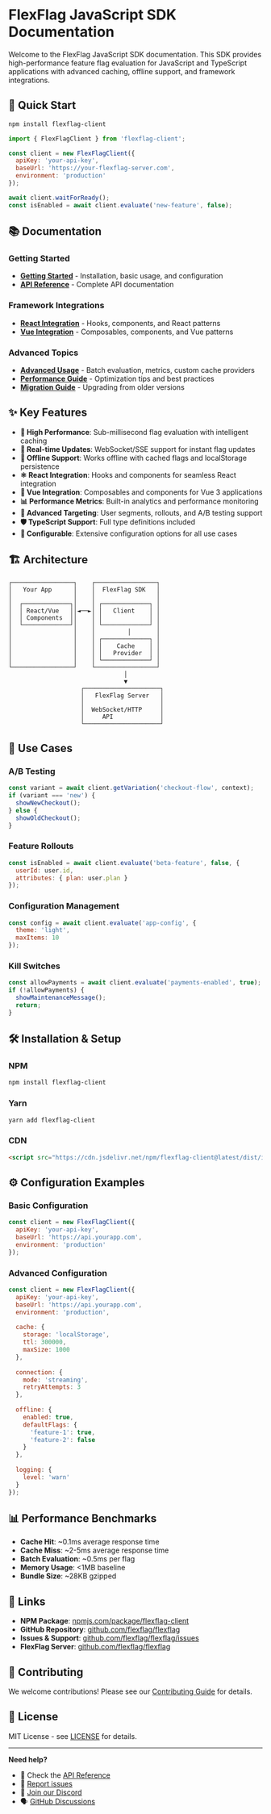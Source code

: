 # FlexFlag JavaScript SDK Documentation

Welcome to the FlexFlag JavaScript SDK documentation. This SDK provides high-performance feature flag evaluation for JavaScript and TypeScript applications with advanced caching, offline support, and framework integrations.

## 🚀 Quick Start

```bash
npm install flexflag-client
```

```javascript
import { FlexFlagClient } from 'flexflag-client';

const client = new FlexFlagClient({
  apiKey: 'your-api-key',
  baseUrl: 'https://your-flexflag-server.com',
  environment: 'production'
});

await client.waitForReady();
const isEnabled = await client.evaluate('new-feature', false);
```

## 📚 Documentation

### Getting Started
- [**Getting Started**](./getting-started.md) - Installation, basic usage, and configuration
- [**API Reference**](./api-reference.md) - Complete API documentation

### Framework Integrations
- [**React Integration**](./react-integration.md) - Hooks, components, and React patterns
- [**Vue Integration**](./vue-integration.md) - Composables, components, and Vue patterns

### Advanced Topics
- [**Advanced Usage**](./advanced-usage.md) - Batch evaluation, metrics, custom cache providers
- [**Performance Guide**](./performance.md) - Optimization tips and best practices
- [**Migration Guide**](./migration.md) - Upgrading from older versions

## ✨ Key Features

- **🚀 High Performance**: Sub-millisecond flag evaluation with intelligent caching
- **🔄 Real-time Updates**: WebSocket/SSE support for instant flag updates
- **📱 Offline Support**: Works offline with cached flags and localStorage persistence
- **⚛️ React Integration**: Hooks and components for seamless React integration
- **🔧 Vue Integration**: Composables and components for Vue 3 applications
- **📊 Performance Metrics**: Built-in analytics and performance monitoring
- **🎯 Advanced Targeting**: User segments, rollouts, and A/B testing support
- **🛡️ TypeScript Support**: Full type definitions included
- **🔧 Configurable**: Extensive configuration options for all use cases

## 🏗️ Architecture

```
┌─────────────────┐    ┌─────────────────┐
│   Your App      │    │  FlexFlag SDK   │
│                 │    │                 │
│  ┌─────────────┐│    │ ┌─────────────┐ │
│  │ React/Vue   ││◄──►│ │   Client    │ │
│  │ Components  ││    │ │             │ │
│  └─────────────┘│    │ └─────────────┘ │
│                 │    │         │       │
│                 │    │ ┌─────────────┐ │
│                 │    │ │    Cache    │ │
│                 │    │ │   Provider  │ │
│                 │    │ └─────────────┘ │
└─────────────────┘    └─────────────────┘
                                │
                                ▼
                    ┌─────────────────────┐
                    │   FlexFlag Server   │
                    │                     │
                    │  WebSocket/HTTP     │
                    │     API             │
                    └─────────────────────┘
```

## 🎯 Use Cases

### A/B Testing
```javascript
const variant = await client.getVariation('checkout-flow', context);
if (variant === 'new') {
  showNewCheckout();
} else {
  showOldCheckout();
}
```

### Feature Rollouts
```javascript
const isEnabled = await client.evaluate('beta-feature', false, {
  userId: user.id,
  attributes: { plan: user.plan }
});
```

### Configuration Management
```javascript
const config = await client.evaluate('app-config', {
  theme: 'light',
  maxItems: 10
});
```

### Kill Switches
```javascript
const allowPayments = await client.evaluate('payments-enabled', true);
if (!allowPayments) {
  showMaintenanceMessage();
  return;
}
```

## 🛠️ Installation & Setup

### NPM
```bash
npm install flexflag-client
```

### Yarn
```bash
yarn add flexflag-client
```

### CDN
```html
<script src="https://cdn.jsdelivr.net/npm/flexflag-client@latest/dist/index.js"></script>
```

## ⚙️ Configuration Examples

### Basic Configuration
```javascript
const client = new FlexFlagClient({
  apiKey: 'your-api-key',
  baseUrl: 'https://api.yourapp.com',
  environment: 'production'
});
```

### Advanced Configuration
```javascript
const client = new FlexFlagClient({
  apiKey: 'your-api-key',
  baseUrl: 'https://api.yourapp.com',
  environment: 'production',
  
  cache: {
    storage: 'localStorage',
    ttl: 300000,
    maxSize: 1000
  },
  
  connection: {
    mode: 'streaming',
    retryAttempts: 3
  },
  
  offline: {
    enabled: true,
    defaultFlags: {
      'feature-1': true,
      'feature-2': false
    }
  },
  
  logging: {
    level: 'warn'
  }
});
```

## 📊 Performance Benchmarks

- **Cache Hit**: ~0.1ms average response time
- **Cache Miss**: ~2-5ms average response time  
- **Batch Evaluation**: ~0.5ms per flag
- **Memory Usage**: <1MB baseline
- **Bundle Size**: ~28KB gzipped

## 🔗 Links

- **NPM Package**: [npmjs.com/package/flexflag-client](https://www.npmjs.com/package/flexflag-client)
- **GitHub Repository**: [github.com/flexflag/flexflag](https://github.com/flexflag/flexflag)
- **Issues & Support**: [github.com/flexflag/flexflag/issues](https://github.com/flexflag/flexflag/issues)
- **FlexFlag Server**: [github.com/flexflag/flexflag](https://github.com/flexflag/flexflag)

## 🤝 Contributing

We welcome contributions! Please see our [Contributing Guide](../../../CONTRIBUTING.md) for details.

## 📄 License

MIT License - see [LICENSE](../../../LICENSE) for details.

---

**Need help?** 
- 📖 Check the [API Reference](./api-reference.md)
- 🐛 [Report issues](https://github.com/flexflag/flexflag/issues)
- 💬 [Join our Discord](https://discord.gg/fpewTJyx9S)
- 🗣️ [GitHub Discussions](https://github.com/flexflag/flexflag/discussions)